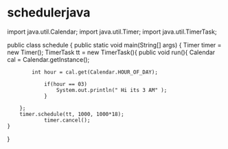 # schedulerjava
import java.util.Calendar;
import java.util.Timer;
import java.util.TimerTask;

public class schedule {
    public static void main(String[] args) {
		Timer timer = new Timer();
		TimerTask tt = new TimerTask(){
			public void run(){
				Calendar cal = Calendar.getInstance(); 
 
			int hour = cal.get(Calendar.HOUR_OF_DAY); 
                        
				if(hour == 03)
					System.out.println(" Hi its 3 AM" );
				}

		};
		timer.schedule(tt, 1000, 1000*18); 
                timer.cancel();
	}
}
